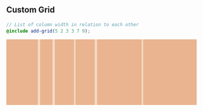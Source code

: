 ## Custom Grid

```scss
// List of column width in relation to each other
@include add-grid(5 2 3 3 7 9);
```

<img src="img/custom.png">
